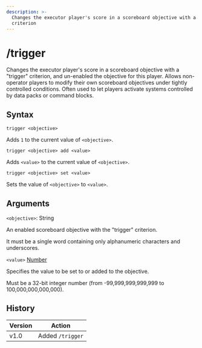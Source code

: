```yaml
---
description: >-
  Changes the executor player's score in a scoreboard objective with a "trigger"
  criterion
---
```


# /trigger

Changes the executor player's score in a scoreboard objective with a "trigger" criterion, and un-enabled the objective for this player. Allows non-operator players to modify their own scoreboard objectives under tightly controlled conditions. Often used to let players activate systems controlled by data packs or command blocks.

## Syntax

`trigger <objective>`

Adds `1` to the current value of `<objective>`.

`trigger <objective> add <value>`

Adds `<value>` to the current value of `<objective>`.

`trigger <objective> set <value>`

Sets the value of `<objective>` to `<value>`.

## Arguments

`<objective>`: String

An enabled scoreboard objective with the "trigger" criterion.

It must be a single word containing only alphanumeric characters and underscores.

`<value>` [Number](../data-types.md#number)

Specifies the value to be set to or added to the objective.

Must be a 32-bit integer number (from -99,999,999,999,999 to 100,000,000,000,000).

## History

| Version | Action           |
| ------- | ---------------- |
| v1.0    | Added `/trigger` |

